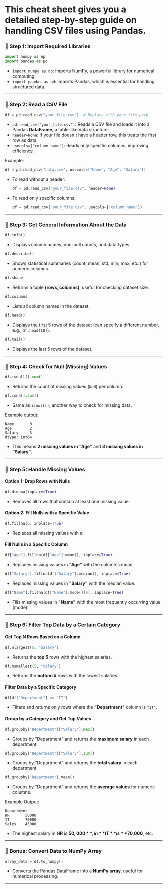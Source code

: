 # This cheat sheet gives you a **detailed step-by-step guide** on handling CSV files using Pandas.

### 📌 **Step 1: Import Required Libraries**
```python
import numpy as np
import pandas as pd
```
- `import numpy as np`: Imports NumPy, a powerful library for numerical computing.
- `import pandas as pd`: Imports Pandas, which is essential for handling structured data.

---

### 📌 **Step 2: Read a CSV File**
```python
df = pd.read_csv("your_file.csv")  # Replace with your file path
```
- `pd.read_csv("your_file.csv")`: Reads a CSV file and loads it into a Pandas **DataFrame**, a table-like data structure.
- `header=None`: If your file doesn't have a header row, this treats the first row as data.
- `usecols=["column_name"]`: Reads only specific columns, improving efficiency.

Example:
```python
df = pd.read_csv("data.csv", usecols=["Name", "Age", "Salary"])
```

- To read without a header:
  ```python
  df = pd.read_csv("your_file.csv", header=None)
  ```

- To read only specific columns:
  ```python
  df = pd.read_csv("your_file.csv", usecols=["column_name"])
  ```

---

### 📌 **Step 3: Get General Information About the Data**
```python
df.info()  
```
- Displays column names, non-null counts, and data types.

```python
df.describe()
```
- Shows statistical summaries (count, mean, std, min, max, etc.) for numeric columns.

```python
df.shape
```
- Returns a tuple **(rows, columns)**, useful for checking dataset size.

```python
df.columns
```
- Lists all column names in the dataset.

```python
df.head()
```
- Displays the first 5 rows of the dataset (can specify a different number, e.g., `df.head(10)`).

```python
df.tail()
```
- Displays the last 5 rows of the dataset.

---

### 📌 **Step 4: Check for Null (Missing) Values**
```python
df.isnull().sum()
```
- Returns the count of missing values (`NaN`) per column.

```python
df.isna().sum()
```
- Same as `isnull()`, another way to check for missing data.

Example output:
```
Name       0
Age        2
Salary     3
dtype: int64
```
- This means **2 missing values in "Age"** and **3 missing values in "Salary"**.

---

### 📌 **Step 5: Handle Missing Values**

#### **Option 1: Drop Rows with Nulls**
```python
df.dropna(inplace=True)
```
- Removes all rows that contain at least one missing value.

#### **Option 2: Fill Nulls with a Specific Value**
```python
df.fillna(0, inplace=True)
```
- Replaces all missing values with `0`.

#### **Fill Nulls in a Specific Column**
```python
df["Age"].fillna(df["Age"].mean(), inplace=True)
```
- Replaces missing values in **"Age"** with the column's mean.

```python
df["Salary"].fillna(df["Salary"].median(), inplace=True)
```
- Replaces missing values in **"Salary"** with the median value.

```python
df["Name"].fillna(df["Name"].mode()[0], inplace=True)
```
- Fills missing values in **"Name"** with the most frequently occurring value (mode).

---

### 📌 **Step 6: Filter Top Data by a Certain Category**

#### **Get Top N Rows Based on a Column**
```python
df.nlargest(5, "Salary")  
```
- Returns the **top 5** rows with the highest salaries.

```python
df.nsmallest(5, "Salary")
```
- Returns the **bottom 5** rows with the lowest salaries.

#### **Filter Data by a Specific Category**
```python
df[df["Department"] == "IT"]
```
- Filters and returns only rows where the **"Department"** column is `"IT"`.

#### **Group by a Category and Get Top Values**
```python
df.groupby("Department")["Salary"].max()
```
- Groups by "Department" and returns the **maximum salary** in each department.

```python
df.groupby("Department")["Salary"].sum()
```
- Groups by "Department" and returns the **total salary** in each department.

```python
df.groupby("Department").mean()
```
- Groups by "Department" and returns the **average values** for numeric columns.

Example Output:
```
Department
HR       50000
IT       70000
Sales    45000
```
- The highest salary in **HR** is **$50,000**, in **IT** is **$70,000**, etc.

---

### 📌 **Bonus: Convert Data to NumPy Array**
```python
array_data = df.to_numpy()
```
- Converts the Pandas DataFrame into a **NumPy array**, useful for numerical processing.

---